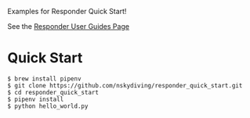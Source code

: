 Examples for Responder Quick Start!

See the [Responder User Guides Page](https://python-responder.org/en/latest/index.html)

# Quick Start

```
$ brew install pipenv
$ git clone https://github.com/nskydiving/responder_quick_start.git
$ cd responder_quick_start
$ pipenv install
$ python hello_world.py
```
